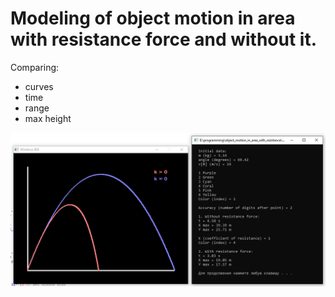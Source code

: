 # Modeling of object motion in area with resistance force and without it.

Comparing:
- curves
- time
- range
- max height

![example screenshoot](Screenshot.png)

